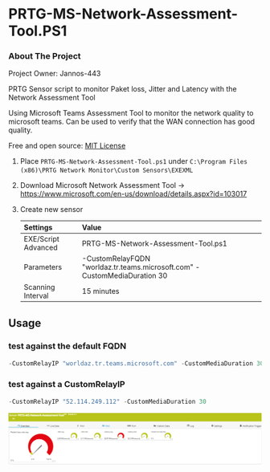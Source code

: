 # PRTG-MS-Network-Assessment-Tool.PS1

<!-- ABOUT THE PROJECT -->
### About The Project
Project Owner: Jannos-443

PRTG Sensor script to monitor Paket loss, Jitter and Latency with the Network Assessment Tool

Using Microsoft Teams Assessment Tool to monitor the network quality to microsoft teams.
Can be used to verify that the WAN connection has good quality.

Free and open source: [MIT License](https://github.com/Jannos-443/PRTG-Sensors/blob/main/LICENSE)

<!-- GETTING STARTED -->
1. Place `PRTG-MS-Network-Assessment-Tool.ps1` under `C:\Program Files (x86)\PRTG Network Monitor\Custom Sensors\EXEXML`

2. Download Microsoft Network Assessment Tool -> https://www.microsoft.com/en-us/download/details.aspx?id=103017

3. Create new sensor

   | Settings | Value |
   | --- | --- |
   | EXE/Script Advanced | PRTG-MS-Network-Assessment-Tool.ps1 |
   | Parameters | -CustomRelayFQDN "worldaz.tr.teams.microsoft.com" -CustomMediaDuration 30 |
   | Scanning Interval | 15 minutes |


## Usage

### test against the default FQDN

```powershell
-CustomRelayIP "worldaz.tr.teams.microsoft.com" -CustomMediaDuration 30
```

### test against a CustomRelayIP

```powershell
-CustomRelayIP "52.114.249.112" -CustomMediaDuration 30
```

![Image](media/PRTG-MS-Network-Assessment-Tool/ok.png)